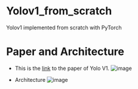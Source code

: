 # Yolov1_from_scratch
Yolov1 implemented from scratch with PyTorch


# Paper and Architecture

- This is the [link](https://arxiv.org/pdf/1506.02640.pdf) to the paper of Yolo V1.
![image](https://user-images.githubusercontent.com/71833423/165343855-64e2db76-4ac6-444c-83bc-7c0646e16be7.png)

- Architecture
![image](https://user-images.githubusercontent.com/71833423/165343998-edd711ad-4213-4cf7-b88d-fd2062ff16be.png)
